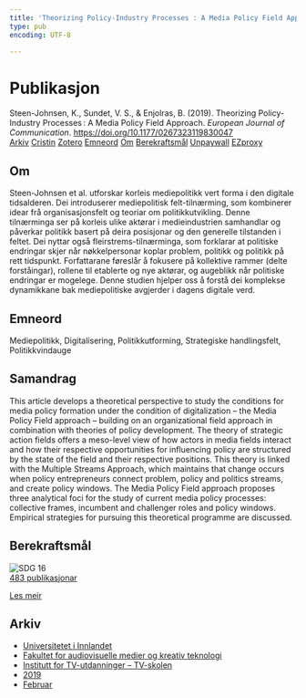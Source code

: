 ```yaml
---
title: 'Theorizing Policy-Industry Processes : A Media Policy Field Approach'
type: pub
encoding: UTF-8

---
```

<h1>Publikasjon</h1>
<article id="csl-bib-container-XNIADRHB" class="csl-bib-container">
  <div class="csl-bib-body"> <div class="csl-entry">Steen-Johnsen, K., Sundet, V. S., &#38; Enjolras, B. (2019). Theorizing Policy-Industry Processes : A Media Policy Field Approach. <i>European Journal of Communication</i>. <a href="https://doi.org/10.1177/0267323119830047">https://doi.org/10.1177/0267323119830047</a></div> </div>
  <div class="csl-bib-buttons">
    <a href="#taxonomy-article-XNIADRHB" alt="archive" class="csl-bib-button">Arkiv</a>
    <a href="https://app.cristin.no/results/show.jsf?id=1680972" alt="Cristin" class="csl-bib-button">Cristin</a>
    <a href="http://zotero.org/groups/5881554/items/XNIADRHB" alt="Zotero" class="csl-bib-button">Zotero</a>
    <a href="#keywords-article-XNIADRHB" alt="keywords" class="csl-bib-button">Emneord</a>
    <a href="#about-article-XNIADRHB" alt="about_pub" class="csl-bib-button">Om</a>
    <a href="#sdg-article-XNIADRHB" alt="sdg" class="csl-bib-button">Berekraftsmål</a>
    <a href="https://journals.sagepub.com/doi/pdf/10.1177/0267323119830047" alt="Unpaywall" class="csl-bib-button">Unpaywall</a>
    <a href="https://journals.sagepub.com/doi/pdf/10.1177/0267323119830047" alt="EZproxy" class="csl-bib-button">EZproxy</a>
  </div>
  <div id="csl-bib-meta-container-XNIADRHB"></div>
</article>
<div id="csl-bib-meta-XNIADRHB" class="csl-bib-meta">
  <article id="about-article-XNIADRHB" class="about_pub-article">
    <h1>Om</h1>
    Steen-Johnsen et al. utforskar korleis mediepolitikk vert forma i den digitale tidsalderen. Dei introduserer mediepolitisk felt-tilnærming, som kombinerer idear frå organisasjonsfelt og teoriar om politikkutvikling. Denne tilnærminga ser på korleis ulike aktørar i medieindustrien samhandlar og påverkar politikk basert på deira posisjonar og den generelle tilstanden i feltet. Dei nyttar også fleirstrems-tilnærminga, som forklarar at politiske endringar skjer når nøkkelpersonar koplar problem, politikk og politikk på rett tidspunkt. Forfattarane føreslår å fokusere på kollektive rammer (delte forståingar), rollene til etablerte og nye aktørar, og augeblikk når politiske endringar er mogelege. Denne studien hjelper oss å forstå dei komplekse dynamikkane bak mediepolitiske avgjerder i dagens digitale verd.
  </article>
  <article id="keywords-article-XNIADRHB" class="keywords-article">
    <h1>Emneord</h1>
    Mediepolitikk, Digitalisering, Politikkutforming, Strategiske handlingsfelt, Politikkvindauge
  </article>
  <article id="abstract-article-XNIADRHB" class="abstract-article">
    <h1>Samandrag</h1>
    This article develops a theoretical perspective to study the conditions for media policy 
formation under the condition of digitalization – the Media Policy Field approach – building 
on an organizational field approach in combination with theories of policy development. The 
theory of strategic action fields offers a meso-level view of how actors in media fields interact 
and how their respective opportunities for influencing policy are structured by the state 
of the field and their respective positions. This theory is linked with the Multiple Streams 
Approach, which maintains that change occurs when policy entrepreneurs connect problem, 
policy and politics streams, and create policy windows. The Media Policy Field approach 
proposes three analytical foci for the study of current media policy processes: collective 
frames, incumbent and challenger roles and policy windows. Empirical strategies for pursuing 
this theoretical programme are discussed.
  </article>
  <article id="sdg-article-XNIADRHB" class="sdg-article">
    <h1>Berekraftsmål</h1>
    <div class="sdg-container"><div id="sdg16" class="sdg">
        <img src="{{< params subfolder >}}images/sdg/sdg16_nn.png" class="image" alt="SDG 16">
        <div class="sdg-overlay">
          <a href="{{< params subfolder >}}nn/archive/?sdg=16#archive" class="sdg-publication-count"><span>483</span> publikasjonar</a>
          <p><a href="https://fn.no/om-fn/fns-baerekraftsmaal/fred-rettferdighet-og-velfungerende-institusjoner?lang=nno-NO" class="sdg-read-more">Les meir</a></p>
        </div>
      </div></div>
  </article>
  <article id="taxonomy-article-XNIADRHB" class="taxonomy-article">
    <h1>Arkiv</h1>
    <ul>
      <li><a href="{{< params subfolder >}}nn/archive/?key=3DCRN523">Universitetet i Innlandet</a></li>
      <li><a href="{{< params subfolder >}}nn/archive/?key=8XUDF4FD">Fakultet for audiovisuelle medier og kreativ teknologi</a></li>
      <li><a href="{{< params subfolder >}}nn/archive/?key=6SLLPJYF">Institutt for TV-utdanninger – TV-skolen</a></li>
      <li><a href="{{< params subfolder >}}nn/archive/?key=ZT9P4V3A">2019</a></li>
      <li><a href="{{< params subfolder >}}nn/archive/?key=CYG54HFS">Februar</a></li>
    </ul>
  </article>
</div>
